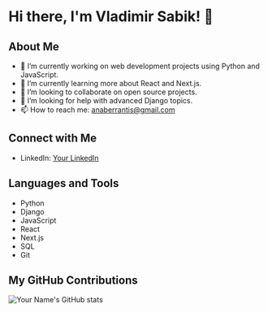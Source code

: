 # Hi there, I'm Vladimir Sabik! 👋

## About Me
- 🔭 I’m currently working on web development projects using Python and JavaScript.
- 🌱 I’m currently learning more about React and Next.js.
- 👯 I’m looking to collaborate on open source projects.
- 🤔 I’m looking for help with advanced Django topics.
- 📫 How to reach me: [anaberrantis@gmail.com](mailto:anaberrantis@gmail.com)

## Connect with Me
- LinkedIn: [Your LinkedIn](https://www.linkedin.com/in/yourusername/)

## Languages and Tools
- Python
- Django
- JavaScript
- React
- Next.js
- SQL
- Git

## My GitHub Contributions
![Your Name's GitHub stats](https://github-readme-stats.vercel.app/api?username=Aberran&show_icons=true&theme=radical)
